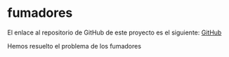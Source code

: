 # fumadores

El enlace al repositorio de GitHub de este proyecto es el siguiente: [GitHub](https://github.com/jzazooro/fumadores.git)

Hemos resuelto el problema de los fumadores

